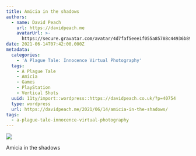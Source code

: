 ```yaml
---
title: Amicia in the shadows
authors:
  - name: David Peach
    url: https://davidpeach.me
    avatarUrl: >-
      https://secure.gravatar.com/avatar/4d7faf5eee1f055a85788c44936b8995eaab6dfb004e7854ec747ccb272e91ee?s=96&d=mm&r=g
date: 2021-06-14T07:42:00.000Z
metadata:
  categories:
    - 'A Plague Tale: Innocence Virtual Photography'
  tags:
    - A Plague Tale
    - Amicia
    - Games
    - PlayStation
    - Vertical Shots
  uuid: 11ty/import::wordpress::https://davidpeach.co.uk/?p=40754
  type: wordpress
  url: https://davidpeach.me/2021/06/14/amicia-in-the-shadows/
tags:
  - a-plague-tale-innocence-virtual-photography
---
```

[![](/assets/Amicia-in-the-shadows-1152x204-OIDt4XHliZsh.jpg)](/assets/Amicia-in-the-shadows-1152x204-OIDt4XHliZsh.jpg)

Amicia in the shadows